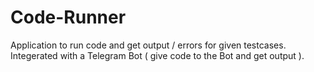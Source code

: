 # Code-Runner

Application to run code and get output / errors for given testcases.
Integerated with a Telegram Bot ( give code to the Bot and get output ).



